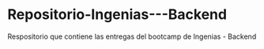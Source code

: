 # Repositorio-Ingenias---Backend
Respositorio que contiene las entregas del bootcamp de Ingenias - Backend
